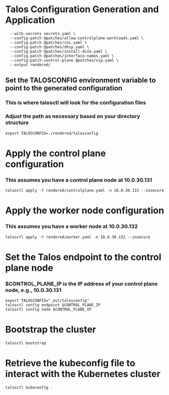 # Talos Configuration Generation and Application  
```talosctl gen config zalewski-dev-cluster https://10.0.30.131:6443 \
  --with-secrets secrets.yaml \
  --config-patch @patches/allow-controlplane-workloads.yaml \
  --config-patch @patches/cni.yaml \
  --config-patch @patches/dhcp.yaml \
  --config-patch @patches/install-disk.yaml \
  --config-patch @patches/interface-names.yaml \
  --config-patch-control-plane @patches/vip.yaml \
  --output rendered/
  ```


## Set the TALOSCONFIG environment variable to point to the generated configuration
### This is where talosctl will look for the configuration files
### Adjust the path as necessary based on your directory structure
```
export TALOSCONFIG=./rendered/talosconfig
```


# Apply the control plane configuration
  ### This assumes you have a control plane node at 10.0.30.131
```
talosctl apply -f rendered/controlplane.yaml -n 10.0.30.131 --insecure
```

# Apply the worker node configuration
  ### This assumes you have a worker node at 10.0.30.132
```
talosctl apply -f rendered/worker.yaml -n 10.0.30.132 --insecure
```

# Set the Talos endpoint to the control plane node
### $CONTROL_PLANE_IP is the IP address of your control plane node, e.g., 10.0.30.131
```
export TALOSCONFIG="_out/talosconfig"
talosctl config endpoint $CONTROL_PLANE_IP
talosctl config node $CONTROL_PLANE_IP
```

# Bootstrap the cluster
```
talosctl bootstrap
```
# Retrieve the kubeconfig file to interact with the Kubernetes cluster
```
talosctl kubeconfig .
``` 
